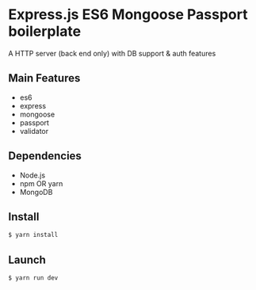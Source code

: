 # Express.js ES6 Mongoose Passport boilerplate

A HTTP server (back end only) with DB support & auth features 

## Main Features
- es6
- express
- mongoose
- passport
- validator

## Dependencies
- Node.js
- npm OR yarn
- MongoDB

## Install
```sh
$ yarn install
```

## Launch
```sh
$ yarn run dev
```
